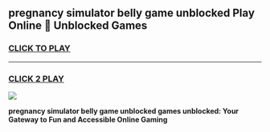 
## pregnancy simulator belly game unblocked Play Online 👋 Unblocked Games
<h3>
<a href="https://premium.freeplayer.one?title=pregnancy_simulator_belly_game_unblocked&ref=19F">CLICK TO PLAY</a></h3>
<hr>

<h3>
<a href="https://premium.freeplayer.one?title=pregnancy_simulator_belly_game_unblocked&ref=19F">CLICK 2 PLAY</a>
  
</h3>

<a href="https://premium.freeplayer.one?title=pregnancy_simulator_belly_game_unblocked&ref=19F"><img src="https://clearcache.store/games.png"></a>


**pregnancy simulator belly game unblocked games unblocked: Your Gateway to Fun and Accessible Online Gaming**
